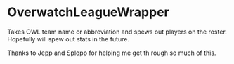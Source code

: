 # OverwatchLeagueWrapper

Takes OWL team name or abbreviation and spews out players on the roster.
Hopefully will spew out stats in the future.

Thanks to Jepp and Splopp for helping me get th rough so much of this.
